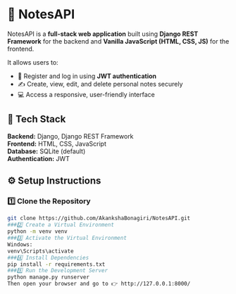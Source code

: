 # 📝 NotesAPI

NotesAPI is a **full-stack web application** built using **Django REST Framework** for the backend and **Vanilla JavaScript (HTML, CSS, JS)** for the frontend.

It allows users to:
- 🧍 Register and log in using **JWT authentication**  
- ✍️ Create, view, edit, and delete personal notes securely  
- 💻 Access a responsive, user-friendly interface

## 🚀 Tech Stack

**Backend:** Django, Django REST Framework  
**Frontend:** HTML, CSS, JavaScript  
**Database:** SQLite (default)  
**Authentication:** JWT 

## ⚙️ Setup Instructions

### 1️⃣ Clone the Repository
```bash
git clone https://github.com/AkankshaBonagiri/NotesAPI.git
###2️⃣ Create a Virtual Environment
python -m venv venv
###3️⃣ Activate the Virtual Environment
Windows:
venv\Scripts\activate
###4️⃣ Install Dependencies
pip install -r requirements.txt
###5️⃣ Run the Development Server
python manage.py runserver
Then open your browser and go to 👉 http://127.0.0.1:8000/

